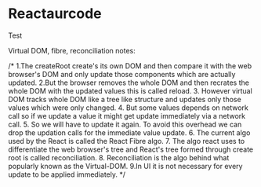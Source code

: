 # Reactaurcode
Test

Virtual DOM, fibre, reconciliation notes:

/* 
1.The createRoot create's its own DOM and then compare it with the web browser's DOM and only update those components which are actually updated.
2.But the browser removes the whole DOM and then recrates the whole DOM with the updated values this is called reload.
3. However virtual DOM tracks whole DOM like a tree like structure and updates only those values which were only changed.
4. But some values depends on network call so if we update a value it might get update immediately via a network call.
5. So we will have to update it again. To avoid this overhead we can drop the updation calls for the immediate value update.
6. The current algo used by the React is called the React Fibre algo.
7. The algo react uses to differentiate the web browser's tree and React's tree formed through create root is called reconciliation.
8. Reconciliation is the algo behind what popularly known as the Virtual-DOM.
9.In UI it is not necessary for every update to be applied immediately. */